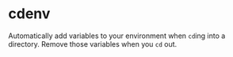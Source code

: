 cdenv
=====

Automatically add variables to your environment when `cd`ing into a directory. Remove those variables when you `cd` out.
